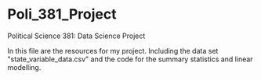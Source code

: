 # Poli_381_Project
Political Science 381: Data Science Project

In this file are the resources for my project. Including the data set "state_variable_data.csv" and the code for the summary statistics and linear modelling.
